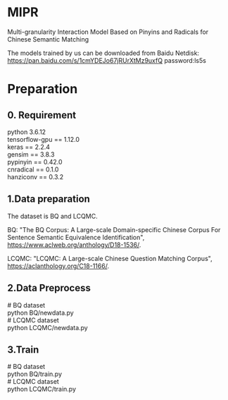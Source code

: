 # MIPR
Multi-granularity Interaction Model Based on Pinyins and Radicals for Chinese Semantic Matching

The models trained by us can be downloaded from Baidu Netdisk:   
https://pan.baidu.com/s/1cmYDEJo67jRUrXtMz9uxfQ password:ls5s
# Preparation
## 0. Requirement
python 3.6.12  
tensorflow-gpu == 1.12.0  
keras == 2.2.4  
gensim == 3.8.3  
pypinyin == 0.42.0   
cnradical == 0.1.0   
hanziconv == 0.3.2   

## 1.Data preparation
The dataset is BQ and LCQMC.

BQ: "The BQ Corpus: A Large-scale Domain-specific Chinese Corpus For Sentence Semantic Equivalence Identification", https://www.aclweb.org/anthology/D18-1536/.

LCQMC: "LCQMC: A Large-scale Chinese Question Matching Corpus", https://aclanthology.org/C18-1166/.

## 2.Data Preprocess
\# BQ dataset  
    python BQ/newdata.py     
\# LCQMC dataset  
    python LCQMC/newdata.py    
## 3.Train
\# BQ dataset    
    python BQ/train.py    
\# LCQMC dataset  
    python LCQMC/train.py    



